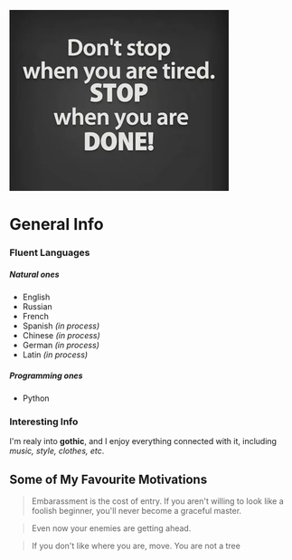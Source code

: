 ![alt text](image.png)

# General Info

### Fluent Languages

##### Natural ones

- English
- Russian
- French
- Spanish _(in process)_
- Chinese _(in process)_
- German _(in process)_
- Latin _(in process)_

##### Programming ones
- Python

### Interesting Info

I'm realy into __gothic__, and I enjoy everything connected with it, including _music, style, clothes, etc_.

## Some of My Favourite Motivations
> Embarassment is the cost of entry. If you aren't willing to look like a foolish beginner, you'll never become a graceful master.

> Even now your enemies are getting ahead.

> If you don't like where you are, move. You are not a tree

